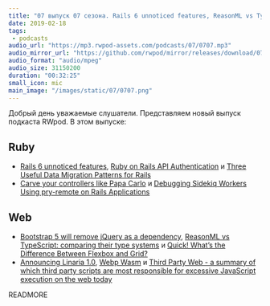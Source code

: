 ```yaml
---
title: "07 выпуск 07 сезона. Rails 6 unnoticed features, ReasonML vs TypeScript, Linaria 1.0, Webp Wasm, Third Party Web и прочее"
date: 2019-02-18
tags:
 - podcasts
audio_url: "https://mp3.rwpod-assets.com/podcasts/07/0707.mp3"
audio_mirror_url: "https://github.com/rwpod/mirror/releases/download/07.07/0707.mp3"
audio_format: "audio/mpeg"
audio_size: 31150200
duration: "00:32:25"
small_icon: mic
main_image: "/images/static/07/0707.png"
---
```


Добрый день уважаемые слушатели. Представляем новый выпуск подкаста RWpod. В этом выпуске:

## Ruby

 - [Rails 6 unnoticed features](https://drivy.engineering/rails-6-unnoticed-features/), [Ruby on Rails API Authentication](https://blog.codemy.net/ruby-on-rails-api-authentication/) и [Three Useful Data Migration Patterns for Rails](https://www.ombulabs.com/blog/rails/data-migrations/three-useful-data-migrations-patterns-in-rails.html)
 - [Carve your controllers like Papa Carlo](https://dev.to/evilmartians/carve-your-controllers-like-papa-carlo-32m6) и [Debugging Sidekiq Workers Using pry-remote on Rails Applications](https://devtechnica.com/ruby-language/debugging-sidekiq-workers-using-pry-remote-on-rails-applications)

## Web

 - [Bootstrap 5 will remove jQuery as a dependency](https://github.com/twbs/bootstrap/pull/23586), [ReasonML vs TypeScript: comparing their type systems](https://medium.freecodecamp.org/reasonml-typescript-comparing-their-type-systems-620e4343221c) и [Quick! What’s the Difference Between Flexbox and Grid?](https://css-tricks.com/quick-whats-the-difference-between-flexbox-and-grid/)
 - [Announcing Linaria 1.0](https://blog.callstack.io/announcing-linaria-1-0-d5c7756ff511), [Webp Wasm](https://webp.leopard.in.ua/#/) и [Third Party Web - a summary of which third party scripts are most responsible for excessive JavaScript execution on the web today](https://github.com/patrickhulce/third-party-web)


READMORE
